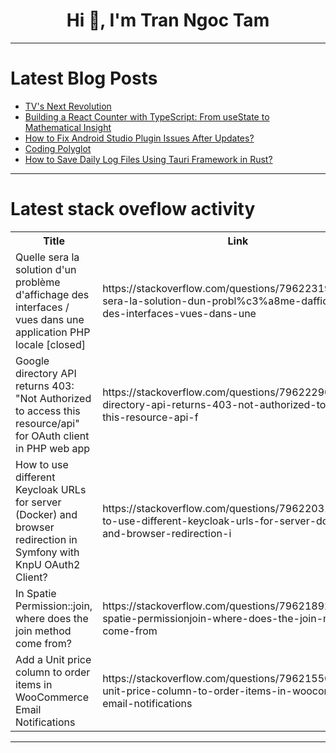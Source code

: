 <h1 align="center">Hi 👋, I'm Tran Ngoc Tam</h1>

---

# Latest Blog Posts 
<!-- BLOG-POST-LIST:START -->
- [TV&#39;s Next Revolution](https://dev.to/rawveg/tvs-next-revolution-3gnm)
- [Building a React Counter with TypeScript: From useState to Mathematical Insight](https://dev.to/cristiansifuentes/building-a-react-counter-with-typescript-from-usestate-to-mathematical-insight-5706)
- [How to Fix Android Studio Plugin Issues After Updates?](https://dev.to/generatecodedev/how-to-fix-android-studio-plugin-issues-after-updates-5c57)
- [Coding Polyglot](https://dev.to/timothy_97/coding-polyglot-ji5)
- [How to Save Daily Log Files Using Tauri Framework in Rust?](https://dev.to/generatecodedev/how-to-save-daily-log-files-using-tauri-framework-in-rust-54ag)
<!-- BLOG-POST-LIST:END -->

---

# Latest stack oveflow activity
<table>
  <tr><th>Title</th><th>Link</th></tr>
  <!-- STACKOVERFLOW:START --><tr><td>Quelle sera la solution d&#39;un problème d&#39;affichage des interfaces / vues dans une application PHP locale [closed]</td><td>https://stackoverflow.com/questions/79622319/quelle-sera-la-solution-dun-probl%c3%a8me-daffichage-des-interfaces-vues-dans-une</td></tr><tr><td>Google directory API returns 403: &quot;Not Authorized to access this resource/api&quot; for OAuth client in PHP web app</td><td>https://stackoverflow.com/questions/79622290/google-directory-api-returns-403-not-authorized-to-access-this-resource-api-f</td></tr><tr><td>How to use different Keycloak URLs for server &lpar;Docker&rpar; and browser redirection in Symfony with KnpU OAuth2 Client?</td><td>https://stackoverflow.com/questions/79622031/how-to-use-different-keycloak-urls-for-server-docker-and-browser-redirection-i</td></tr><tr><td>In Spatie Permission::join, where does the join method come from?</td><td>https://stackoverflow.com/questions/79621892/in-spatie-permissionjoin-where-does-the-join-method-come-from</td></tr><tr><td>Add a Unit price column to order items in WooCommerce Email Notifications</td><td>https://stackoverflow.com/questions/79621550/add-a-unit-price-column-to-order-items-in-woocommerce-email-notifications</td></tr><!-- STACKOVERFLOW:END -->
</table>

---


